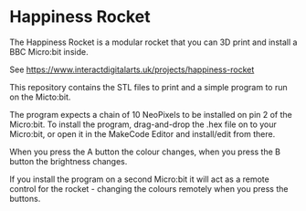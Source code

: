 # Happiness Rocket
 
 The Happiness Rocket is a modular rocket that you can 3D print and install a BBC Micro:bit inside.
 
 See https://www.interactdigitalarts.uk/projects/happiness-rocket
 
 This repository contains the STL files to print and a simple program to run on the Micto:bit.

 The program expects a chain of 10 NeoPixels to be installed on pin 2 of the Micro:bit. To install the program, drag-and-drop the .hex file on to your Micro:bit, or open it in the MakeCode Editor and install/edit from there.

 When you press the A button the colour changes, when you press the B button the brightness changes.

 If you install the program on a second Micro:bit it will act as a remote control for the rocket - changing the colours remotely when you press the buttons.
